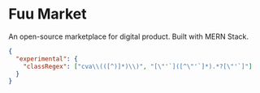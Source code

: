 # Fuu Market
An open-source marketplace for digital product. Built with MERN Stack.

```json
{
  "experimental": {
    "classRegex": ["cva\\(([^)]*)\\)", "[\"'`]([^\"'`]*).*?[\"'`]"]
  }
}